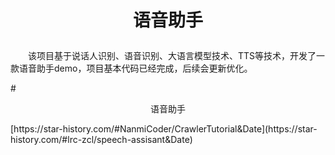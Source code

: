 #  <p align="center">语音助手</p>

<p style="text-indent: 2em;">
  该项目基于说话人识别、语音识别、大语言模型技术、TTS等技术，开发了一款语音助手demo，项目基本代码已经完成，后续会更新优化。
</p>
#  <p align="center">语音助手</p>
[https://star-history.com/#NanmiCoder/CrawlerTutorial&Date](https://star-history.com/#lrc-zcl/speech-assisant&Date)
